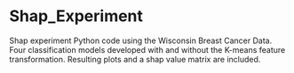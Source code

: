 # Shap_Experiment
Shap experiment Python code using the Wisconsin Breast Cancer Data. Four classification models developed with and without the K-means feature transformation. Resulting plots and a shap value matrix are included.
